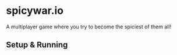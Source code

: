 # spicywar.io
A multiplayer game where you try to become the spiciest of them all!

## Setup & Running
